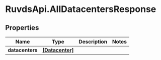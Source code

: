# RuvdsApi.AllDatacentersResponse

## Properties

Name | Type | Description | Notes
------------ | ------------- | ------------- | -------------
**datacenters** | [**[Datacenter]**](Datacenter.md) |  | 


